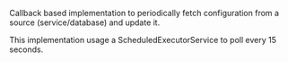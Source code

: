 Callback based implementation to periodically fetch configuration from a source (service/database) and update it.

This implementation usage a ScheduledExecutorService to poll every 15 seconds.